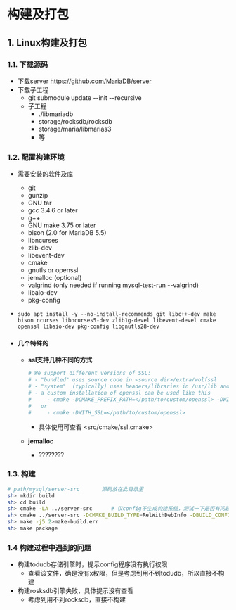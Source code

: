 
# 构建及打包

## 1. Linux构建及打包

### 1.1. 下载源码

- 下载server
<https://github.com/MariaDB/server>
- 下载子工程
  - git submodule update --init --recursive
  - 子工程
    - ./libmariadb
    - storage/rocksdb/rocksdb
    - storage/maria/libmarias3
    - 等

### 1.2. 配置构建环境

- 需要安装的软件及库
  - git
  - gunzip
  - GNU tar
  - gcc 3.4.6 or later
  - g++
  - GNU make 3.75 or later
  - bison (2.0 for MariaDB 5.5)
  - libncurses
  - zlib-dev
  - libevent-dev
  - cmake
  - gnutls or openssl
  - jemalloc (optional)
  - valgrind (only needed if running mysql-test-run --valgrind)
  - libaio-dev
  - pkg-config

- `sudo apt install -y --no-install-recommends git libc++-dev make bison ncurses libncurses5-dev zlib1g-devel libevent-devel cmake openssl libaio-dev pkg-config libgnutls28-dev`
  
- #### 几个特殊的

  - **ssl支持几种不同的方式**

      ``` sh
      # We support different versions of SSL:
      # - "bundled" uses source code in <source dir>/extra/wolfssl
      # - "system"  (typically) uses headers/libraries in /usr/lib and /usr/lib64
      # - a custom installation of openssl can be used like this
      #     - cmake -DCMAKE_PREFIX_PATH=</path/to/custom/openssl> -DWITH_SSL="system"
      #   or
      #     - cmake -DWITH_SSL=</path/to/custom/openssl>
      ```

    - 具体使用可查看 <src/cmake/ssl.cmake>

  - **jemalloc**
    - ???????? 

### 1.3. 构建

``` sh
# path/mysql/server-src       源码放在此目录里
sh> mkdir build
sh> cd build
sh> cmake -LA ../server-src      # 仅config不生成构建系统，测试一下是否有问题
sh> cmake ../server-src -DCMAKE_BUILD_TYPE=RelWithDebInfo -DBUILD_CONFIG=mysql_release -DWITH_UNIT_TESTS=NO -DPLUGIN_ROCKSDB=NO -DPLUGIN_TOKUDB=NO 2>cmake-build.err
sh> make -j5 2>make-build.err
sh> make package
```

### 1.4 构建过程中遇到的问题

- 构建todudb存储引擎时，提示config程序没有执行权限
  - 查看该文件，确是没有x权限，但是考虑到用不到todudb，所以直接不构建
- 构建rosksdb引擎失败，具体提示没有查看
  - 考虑到用不到rocksdb，直接不构建
